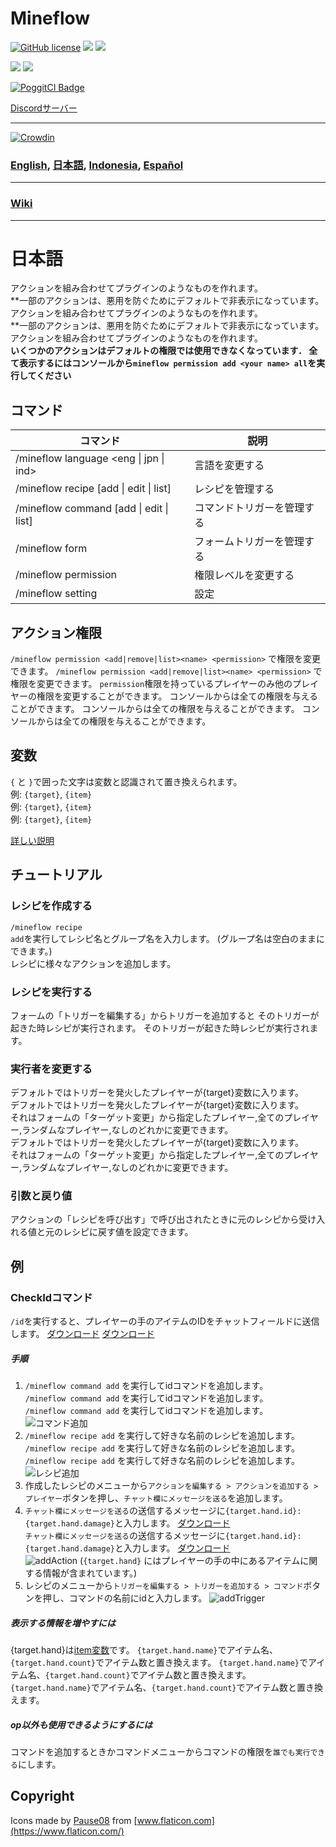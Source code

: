 # Mineflow

[![GitHub license](https://img.shields.io/badge/license-UIUC/NCSA-blue.svg)](https://github.com/aieuo/Mineflow/blob/master/LICENSE) [![](https://poggit.pmmp.io/shield.state/Mineflow)](https://poggit.pmmp.io/p/Mineflow) [![](https://poggit.pmmp.io/shield.api/Mineflow)](https://poggit.pmmp.io/p/Mineflow)

[![](https://poggit.pmmp.io/shield.dl/Mineflow)](https://poggit.pmmp.io/p/Mineflow) [![](https://poggit.pmmp.io/shield.dl.total/Mineflow)](https://poggit.pmmp.io/p/Mineflow)

[![PoggitCI Badge](https://poggit.pmmp.io/ci.badge/aieuo/Mineflow/Mineflow)](https://poggit.pmmp.io/ci/aieuo/Mineflow/Mineflow)

[Discordサーバー](https://discord.gg/RK27uaZEt7)

---

[![Crowdin](https://badges.crowdin.net/mineflow/localized.svg)](https://crowdin.com/project/mineflow)

### [English](/README.md), [日本語](/.github/readme/jpn.md), [Indonesia](/.github/readme/ind.md), [Español](/.github/readme/spa.md)

---

### [Wiki](https://Mineflow.github.io/docs/jpn)

---

# 日本語

アクションを組み合わせてプラグインのようなものを作れます。\
\*\*一部のアクションは、悪用を防ぐためにデフォルトで非表示になっています。 アクションを組み合わせてプラグインのようなものを作れます。\
\*\*一部のアクションは、悪用を防ぐためにデフォルトで非表示になっています。 アクションを組み合わせてプラグインのようなものを作れます。\
**いくつかのアクションはデフォルトの権限では使用できなくなっています． 全て表示するにはコンソールから`mineflow permission add <your name> all`を実行してください**

## コマンド

| コマンド                                                                                                                                        | 説明            |
| ------------------------------------------------------------------------------------------------------------------------------------------- | ------------- |
| /mineflow language <eng &#124; jpn &#124; ind>                             | 言語を変更する       |
| /mineflow recipe [add &#124; edit &#124; list]  | レシピを管理する      |
| /mineflow command [add &#124; edit &#124; list] | コマンドトリガーを管理する |
| /mineflow form                                                                                                                              | フォームトリガーを管理する |
| /mineflow permission <name> <level>                                                                                                         | 権限レベルを変更する    |
| /mineflow setting                                                                                                                           | 設定            |

## アクション権限

`/mineflow permission <add|remove|list><name> <permission>` で権限を変更できます。 `/mineflow permission <add|remove|list><name> <permission>` で権限を変更できます。 `permission`権限を持っているプレイヤーのみ他のプレイヤーの権限を変更することができます。 コンソールからは全ての権限を与えることができます。 コンソールからは全ての権限を与えることができます。 コンソールからは全ての権限を与えることができます。

## 変数

`{` と `}`で囲った文字は変数と認識されて置き換えられます。\
例: `{target}`, `{item}`\
例: `{target}`, `{item}`\
例: `{target}`, `{item}`

[詳しい説明](https://mineflow.github.io/docs/jpn/#/variable/about)

## チュートリアル

### レシピを作成する

<code>/mineflow recipe add</code>を実行してレシピ名とグループ名を入力します。 (グループ名は空白のままにできます。)\
レシピに様々なアクションを追加します。

### レシピを実行する

フォームの「トリガーを編集する」からトリガーを追加すると そのトリガーが起きた時レシピが実行されます。 そのトリガーが起きた時レシピが実行されます。

### 実行者を変更する

デフォルトではトリガーを発火したプレイヤーが{target}変数に入ります。\
デフォルトではトリガーを発火したプレイヤーが{target}変数に入ります。\
それはフォームの「ターゲット変更」から指定したプレイヤー,全てのプレイヤー,ランダムなプレイヤー,なしのどれかに変更できます。\
デフォルトではトリガーを発火したプレイヤーが{target}変数に入ります。\
それはフォームの「ターゲット変更」から指定したプレイヤー,全てのプレイヤー,ランダムなプレイヤー,なしのどれかに変更できます。

### 引数と戻り値

アクションの「レシピを呼び出す」で呼び出されたときに元のレシピから受け入れる値と元のレシピに戻す値を設定できます。

## 例

### CheckIdコマンド

`/id`を実行すると、プレイヤーの手のアイテムのIDをチャットフィールドに送信します。
[ダウンロード](https://github.com/aieuo/MineflowExamples/blob/master/checkId.json)
[ダウンロード](https://github.com/aieuo/MineflowExamples/blob/master/checkId.json)

##### 手順

1. `/mineflow command add` を実行してidコマンドを追加します。\
   `/mineflow command add` を実行してidコマンドを追加します。\
   `/mineflow command add` を実行してidコマンドを追加します。\
   ![コマンド追加](https://github.com/aieuo/images/blob/master/mineflow/eng/CheckId_1.png?raw=true)
2. `/mineflow recipe add` を実行して好きな名前のレシピを追加します。\
   `/mineflow recipe add` を実行して好きな名前のレシピを追加します。\
   `/mineflow recipe add` を実行して好きな名前のレシピを追加します。\
   ![レシピ追加](https://github.com/aieuo/images/blob/master/mineflow/eng/CheckId_2.png?raw=true)
3. 作成したレシピのメニューから`アクションを編集する > アクションを追加する > プレイヤー`ボタンを押し、`チャット欄にメッセージを送る`を追加します。
4. `チャット欄にメッセージを送る`の送信するメッセージに`{target.hand.id}:{target.hand.damage}`と入力します。 [ダウンロード](https://github.com/aieuo/MineflowExamples/blob/master/checkId.json)\
   `チャット欄にメッセージを送る`の送信するメッセージに`{target.hand.id}:{target.hand.damage}`と入力します。 [ダウンロード](https://github.com/aieuo/MineflowExamples/blob/master/checkId.json)\
   ![addAction](https://github.com/aieuo/images/blob/master/mineflow/eng/CheckId_3.png?raw=true) (`{target.hand}` にはプレイヤーの手の中にあるアイテムに関する情報が含まれています。)
5. レシピのメニューから`トリガーを編集する > トリガーを追加する > コマンド`ボタンを押し、コマンドの名前にidと入力します。
   ![addTrigger](https://github.com/aieuo/images/blob/master/mineflow/eng/CheckId_4.png?raw=true)

##### 表示する情報を増やすには

{target.hand}は[item変数](https://github.com/aieuo/Mineflow/wiki/Variable#item)です。 `{target.hand.name}`でアイテム名、`{target.hand.count}`でアイテム数と置き換えます。 `{target.hand.name}`でアイテム名、`{target.hand.count}`でアイテム数と置き換えます。 `{target.hand.name}`でアイテム名、`{target.hand.count}`でアイテム数と置き換えます。

##### op以外も使用できるようにするには

コマンドを追加するときかコマンドメニューからコマンドの権限を`誰でも実行できる`にします。

## Copyright

Icons made by [Pause08](https://www.flaticon.com/authors/pause08) from [www.flaticon.com](https://www.flaticon.com/)
